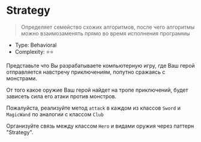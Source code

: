 # Strategy

> Определяет семейство схожих алгоритмов, после чего алгоритмы можно
> взаимозаменять прямо во время исполнения программы

- Type: Behavioral
- Complexity: ⭐⭐

Представьте что Вы разрабатываете компьютерную игру, где Ваш герой
отправляется навстречу приключениям, попутно сражаясь с монстрами.

От того какое оружие Ваш герой найдет на тропе приключений,
будет зависеть сила его атаки против монстров.

Пожалуйста, реализуйте метод `attack` в каждом из классов `Sword` и `MagicWand`
по аналогии с классом `Club` 

Организуйте связь между классом `Hero` и видами оружия через паттерн "Strategy".
